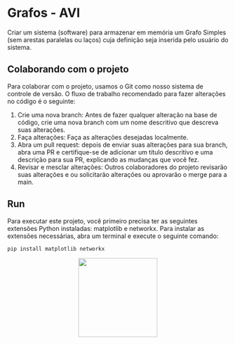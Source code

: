 # Grafos - AVI

Criar um sistema (software) para armazenar em memória um Grafo Simples (sem arestas paralelas ou laços) cuja definição seja inserida pelo usuário do sistema.

## Colaborando com o projeto

Para colaborar com o projeto, usamos o Git como nosso sistema de controle de versão. O fluxo de trabalho recomendado para fazer alterações no código é o seguinte:

1. Crie uma nova branch: Antes de fazer qualquer alteração na base de código, crie uma nova branch com um nome descritivo que descreva suas alterações.
1. Faça alterações: Faça as alterações desejadas localmente.
1. Abra um pull request: depois de enviar suas alterações para sua branch, abra uma PR e certifique-se de adicionar um título descritivo e uma descrição para sua PR, explicando as mudanças que você fez.
1. Revisar e mesclar alterações: Outros colaboradores do projeto revisarão suas alterações e ou solicitarão alterações ou aprovarão o merge para a main.

## Run

Para executar este projeto, você primeiro precisa ter as seguintes extensões Python instaladas: matplotlib e networkx.
Para instalar as extensões necessárias, abra um terminal e execute o seguinte comando:
```
pip install matplotlib networkx
```


<div align="center">
<img src="https://www.cesar.school/wp-content/uploads/2019/09/marca_cesar_school.png" width="180px"/>
</div>
